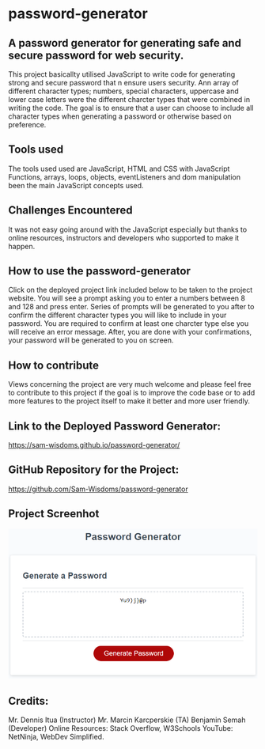 # password-generator

## A password generator for generating safe and secure password for web security.

This project basicallty utilised JavaScript to write code for generating strong and secure password that n ensure users security.
Ann array of different character types; numbers, special characters, uppercase and lower case letters were the different charcter types that were combined in writing 
the code. The goal is to ensure that a user can choose to include all character types when generating a password or otherwise based on preference.

 ## Tools used
 The tools used used are JavaScript, HTML and CSS with JavaScript Functions, arrays, loops, objects, eventListeners and dom manipulation been the main JavaScript concepts used. 

 ## Challenges Encountered
 It was not easy going around with the JavaScript especially but thanks to online resources, instructors and developers who supported to make it happen. 

 ## How to use the password-generator
 Click on the deployed project link included below to be taken to the project website.
 You will see a prompt asking you to enter a numbers between 8 and 128 and press enter.
 Series of prompts will be generated to you after to confirm the different character types you will like to include in your password.
 You are required to confirm at least one charcter type else you will receive an error message.
 After, you are done with your confirmations, your password will be generated to you on screen.

## How to contribute
Views concerning the project are very much welcome and please feel free to 
contribute to this project if the goal is to improve the code base or to add more features to the project itself to make it better and more user friendly.

## Link to the Deployed Password Generator:
  https://sam-wisdoms.github.io/password-generator/


## GitHub Repository for the Project:
https://github.com/Sam-Wisdoms/password-generator

## Project Screenhot
![Alt text](<password-generator.png>)

## Credits: 
Mr. Dennis Itua (Instructor)
Mr. Marcin Karcperskie (TA)
Benjamin Semah (Developer)
Online Resources: Stack Overflow, W3Schools
YouTube: NetNinja, WebDev Simplified.

